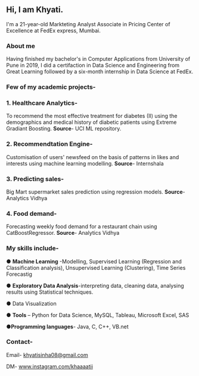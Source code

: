 ## Hi, I am Khyati.

I'm a 21-year-old  Markteting Analyst Associate in Pricing Center of Excellence at FedEx express, Mumbai.


### About me
Having finished my bachelor's in Computer Applications from University of Pune in 2019, I did a certifaction in Data Science and Engineering from Great Learning followed by a six-month internship in Data Science at FedEx. 



### Few of my academic projects-
  <h3>1. Healthcare Analytics- </h3>
         To recommend the most effective treatment for diabetes (II) using the demographics and medical history of diabetic patients using Extreme Gradiant Boosting.
         <b>Source</b>- UCI ML repository.

 <h3>2. Recommendtation Engine- </h3>
        Customisation of users' newsfeed on the basis of patterns in likes and interests using machine learning modelling.
        <b>Source</b>- Internshala

 <h3>3. Predicting sales- </h3>
         Big Mart supermarket sales prediction using regression models.
         <b>Source</b>- Analytics Vidhya

 <h3>4. Food demand- </h3>
        Forecasting weekly food demand for a restaurant chain using CatBoostRegressor.
        <b>Source</b>- Analytics Vidhya





### My skills include-
● <b>Machine Learning</b> -Modelling, Supervised
Learning (Regression and Classification
analysis), Unsupervised Learning (Clustering), Time Series Forecastig


● <b>Exploratory Data Analysis</b>-interpreting data,
cleaning data, analysing results using Statistical
techniques.


● </b>Data Visualization</b>


● <b>Tools</b> – Python for Data Science, MySQL,
Tableau, Microsoft Excel, SAS


●<b>Programming languages</b>- Java, C, C++, VB.net



### Contact-
Email- khyatisinha08@gmail.com 

DM- www.instagram.com/khaaaatii
